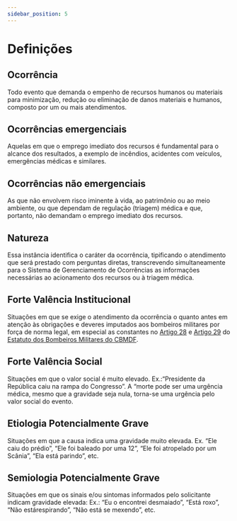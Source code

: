 ```yaml
---
sidebar_position: 5
---
```


# Definições

## Ocorrência
Todo evento que demanda o empenho de recursos humanos ou materiais para minimização, redução ou eliminação de 
danos materiais e humanos, composto por um ou mais atendimentos.

## Ocorrências emergenciais
Aquelas em que o emprego imediato dos recursos é fundamental para o alcance dos resultados, a exemplo de 
incêndios, acidentes com veículos, emergências médicas e similares.

## Ocorrências não emergenciais
As que não envolvem risco iminente à vida, ao patrimônio ou ao meio ambiente, ou que dependam de regulação
(triagem) médica e que, portanto, não demandam o emprego imediato dos recursos.

## Natureza
Essa instância identifica o caráter da ocorrência, tipificando o atendimento que será prestado com perguntas diretas, transcrevendo simultaneamente para o Sistema de Gerenciamento de Ocorrências as informações necessárias ao acionamento dos recursos ou à triagem médica.

## Forte Valência Institucional
Situações em que se exige o atendimento da ocorrência o quanto antes em atenção às obrigações e deveres imputados aos bombeiros militares por força de norma legal, em especial as constantes no [Artigo 28](https://www.planalto.gov.br/ccivil_03/leis/l7479.htm#art28) e [Artigo 29](https://www.planalto.gov.br/ccivil_03/leis/l7479.htm#art29) do [Estatuto dos Bombeiros Militares do CBMDF](https://www.planalto.gov.br/ccivil_03/leis/l7479.htm).

## Forte Valência Social
Situações em que o valor social é muito elevado. Ex.:“Presidente da República caiu na rampa do Congresso”. A “morte pode ser uma urgência médica, mesmo que a gravidade seja nula, torna-se uma urgência pelo valor social do evento.

## Etiologia Potencialmente Grave
Situações em que a causa indica uma gravidade muito elevada. Ex. “Ele caiu do prédio”, “Ele foi baleado por uma 12”, “Ele foi atropelado por um Scânia”, “Ela está parindo”, etc.

## Semiologia Potencialmente Grave
Situações em que os sinais e/ou sintomas informados pelo solicitante indicam gravidade elevada: Ex.: “Eu o encontrei desmaiado”, “Está roxo”, “Não estárespirando”, “Não está se mexendo”, etc.

